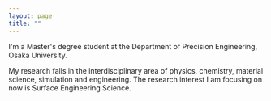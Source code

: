 ```yaml
---
layout: page
title: ""
---
```


I'm a Master's degree student at the Department of Precision Engineering, Osaka University.

My research falls in the interdisciplinary area of physics, chemistry, material science, simulation and engineering. The research interest I am focusing on now is Surface Engineering Science.
